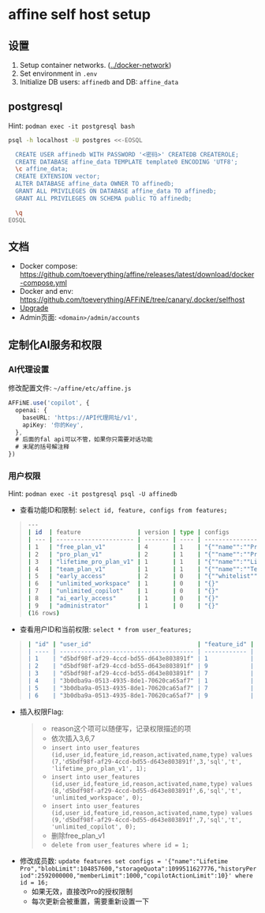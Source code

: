 # affine self host setup

## 设置

1. Setup container networks. ([../docker-network](../docker-network))
2. Set environment in `.env`
3. Initialize DB users: `affinedb` and DB: `affine_data`

## postgresql

Hint: `podman exec -it postgresql bash`

```bash
psql -h localhost -U postgres <<-EOSQL

  CREATE USER affinedb WITH PASSWORD '<密码>' CREATEDB CREATEROLE;
  CREATE DATABASE affine_data TEMPLATE template0 ENCODING 'UTF8';
  \c affine_data;
  CREATE EXTENSION vector;
  ALTER DATABASE affine_data OWNER TO affinedb;
  GRANT ALL PRIVILEGES ON DATABASE affine_data TO affinedb;
  GRANT ALL PRIVILEGES ON SCHEMA public TO affinedb;

  \q
EOSQL
```

## 文档

+ Docker compose: <https://github.com/toeverything/affine/releases/latest/download/docker-compose.yml>
+ Docker and env: <https://github.com/toeverything/AFFiNE/tree/canary/.docker/selfhost>
+ [Upgrade](https://docs.affine.pro/docs/self-host-affine/affine-self-hosted-0.21-upgrade-guide)
+ Admin页面: `<domain>/admin/accounts`

## 定制化AI服务和权限

### AI代理设置

修改配置文件: `~/affine/etc/affine.js`

```ts
AFFiNE.use('copilot', {
  openai: {
    baseURL: 'https://API代理网址/v1',
    apiKey: '你的Key',
  },
  # 后面的fal api可以不管，如果你只需要对话功能
  # 末尾的括号解注释
})
```

### 用户权限

Hint: `podman exec -it postgresql psql -U affinedb`

+ 查看功能ID和限制: `select id, feature, configs from features;`
  
>```bash
>---
>| id  | feature                | version | type | configs                                                                                                                                                        | created_at                   | updated_at                   |
>| --- | ---------------------- | ------- | ---- | -------------------------------------------------------------------------------------------------------------------------------------------------------------- | ---------------------------- | ---------------------------- |
>| 1   | "free_plan_v1"         | 4       | 1    | "{""name"":""Pro"",""blobLimit"":104857600,""storageQuota"":107374182400,""historyPeriod"":2592000000,""memberLimit"":10,""copilotActionLimit"":10}"           | "2025-04-04 00:32:44.872+08" | "2025-04-06 00:23:20.525+08" |
>| 2   | "pro_plan_v1"          | 2       | 1    | "{""name"":""Pro"",""blobLimit"":104857600,""storageQuota"":107374182400,""historyPeriod"":2592000000,""memberLimit"":10,""copilotActionLimit"":10}"           | "2025-04-04 00:32:44.876+08" | "2025-04-06 00:23:20.531+08" |
>| 3   | "lifetime_pro_plan_v1" | 1       | 1    | "{""name"":""Lifetime Pro"",""blobLimit"":104857600,""storageQuota"":1099511627776,""historyPeriod"":2592000000,""memberLimit"":10,""copilotActionLimit"":10}" | "2025-04-04 00:32:44.878+08" | "2025-04-06 00:23:20.536+08" |
>| 4   | "team_plan_v1"         | 1       | 1    | "{""name"":""Team Workspace"",""blobLimit"":524288000,""storageQuota"":107374182400,""historyPeriod"":2592000000,""memberLimit"":1,""seatQuota"":21474836480}" | "2025-04-04 00:32:44.882+08" | "2025-04-06 00:23:20.541+08" |
>| 5   | "early_access"         | 2       | 0    | "{""whitelist"":[]}"                                                                                                                                           | "2025-04-04 00:32:44.886+08" | "2025-04-06 00:23:20.546+08" |
>| 6   | "unlimited_workspace"  | 1       | 0    | "{}"                                                                                                                                                           | "2025-04-04 00:32:44.888+08" | "2025-04-06 00:23:20.549+08" |
>| 7   | "unlimited_copilot"    | 1       | 0    | "{}"                                                                                                                                                           | "2025-04-04 00:32:44.893+08" | "2025-04-06 00:23:20.553+08" |
>| 8   | "ai_early_access"      | 1       | 0    | "{}"                                                                                                                                                           | "2025-04-04 00:32:44.895+08" | "2025-04-06 00:23:20.556+08" |
>| 9   | "administrator"        | 1       | 0    | "{}"                                                                                                                                                           | "2025-04-04 00:32:44.897+08" | "2025-04-06 00:23:20.559+08" |
>(16 rows)
>```

+ 查看用户ID和当前权限: `select * from user_features;`

>```bash
> | "id" | "user_id"                              | "feature_id" | "reason          | "created_at"                 | "expired_at" | "activated"  | "name"              | "type" |
> | ---- | -------------------------------------- | ------------ | ---------------- | ---------------------------- | ------------ | ------------ | ------------------- | ------ |
> | 1    | "d5bdf98f-af29-4ccd-bd55-d643e803891f" | 1            | "signup"         | "2025-04-04 00:36:01.703+08" | [null]       | true         | "free_plan_v1"      | 1      |
> | 2    | "d5bdf98f-af29-4ccd-bd55-d643e803891f" | 9            | "selfhost setup" | "2025-04-04 00:36:01.703+08" | [null]       | true         | "administrator"     | 0      |
> | 3    | "d5bdf98f-af29-4ccd-bd55-d643e803891f" | 7            | "admin panel"    | "2025-04-04 00:38:37.624+08" | [null]       | true         | "unlimited_copilot" | 0      |
> | 4    | "3b0dba9a-0513-4935-8de1-70620ca65af7" | 1            | "signup"         | "2025-04-04 00:36:01.703+08" | [null]       | true         | "free_plan_v1"      | 1      |
> | 5    | "3b0dba9a-0513-4935-8de1-70620ca65af7" | 7            | "admin panel"    | "2025-04-04 00:59:50.002+08" | [null]       | true         | "unlimited_copilot" | 0      |
> | 6    | "3b0dba9a-0513-4935-8de1-70620ca65af7" | 9            | "admin panel"    | "2025-04-04 00:59:50.012+08" | [null]       | true         | "administrator"     | 0      |
>```

+ 插入权限Flag:
  > + reason这个项可以随便写，记录权限描述的项
  > + 依次插入3,6,7
  >  + `insert into user_features (id,user_id,feature_id,reason,activated,name,type) values (7,'d5bdf98f-af29-4ccd-bd55-d643e803891f',3,'sql','t', 'lifetime_pro_plan_v1', 1);`
  >  + `insert into user_features (id,user_id,feature_id,reason,activated,name,type) values (8,'d5bdf98f-af29-4ccd-bd55-d643e803891f',6,'sql','t', 'unlimited_workspace', 0);`
  >  + `insert into user_features (id,user_id,feature_id,reason,activated,name,type) values (9,'d5bdf98f-af29-4ccd-bd55-d643e803891f',7,'sql','t', 'unlimited_copilot', 0);`
  > + 删除free_plan_v1
  >  + `delete from user_features where id = 1;`
+ 修改成员数: `update features set configs = '{"name":"Lifetime Pro","blobLimit":104857600,"storageQuota":1099511627776,"historyPeriod":2592000000,"memberLimit":1000,"copilotActionLimit":10}' where id = 16;`
  + 如果无效，直接改Pro的授权限制
  + 每次更新会被重置，需要重新设置一下
